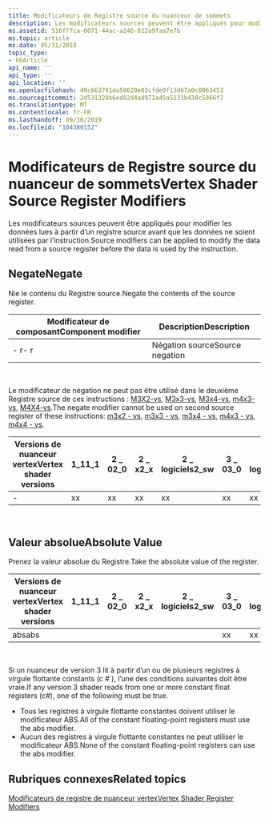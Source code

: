 ```yaml
---
title: Modificateurs de Registre source du nuanceur de sommets
description: Les modificateurs sources peuvent être appliqués pour modifier les données lues à partir d’un registre source avant que les données ne soient utilisées par l’instruction.
ms.assetid: 516ff7ca-0071-44ac-a246-612a9faa7e7b
ms.topic: article
ms.date: 05/31/2018
topic_type:
- kbArticle
api_name: ''
api_type: ''
api_location: ''
ms.openlocfilehash: 49c663741da50620e03cfde9f13d67a0c0063453
ms.sourcegitcommit: 2d531328b6ed82d4ad971a45a5131b430c5866f7
ms.translationtype: MT
ms.contentlocale: fr-FR
ms.lasthandoff: 09/16/2019
ms.locfileid: "104380152"
---
```

# <a name="vertex-shader-source-register-modifiers"></a><span data-ttu-id="82863-103">Modificateurs de Registre source du nuanceur de sommets</span><span class="sxs-lookup"><span data-stu-id="82863-103">Vertex Shader Source Register Modifiers</span></span>

<span data-ttu-id="82863-104">Les modificateurs sources peuvent être appliqués pour modifier les données lues à partir d’un registre source avant que les données ne soient utilisées par l’instruction.</span><span class="sxs-lookup"><span data-stu-id="82863-104">Source modifiers can be applied to modify the data read from a source register before the data is used by the instruction.</span></span>

## <a name="negate"></a><span data-ttu-id="82863-105">Negate</span><span class="sxs-lookup"><span data-stu-id="82863-105">Negate</span></span>

<span data-ttu-id="82863-106">Nie le contenu du Registre source.</span><span class="sxs-lookup"><span data-stu-id="82863-106">Negate the contents of the source register.</span></span>



| <span data-ttu-id="82863-107">Modificateur de composant</span><span class="sxs-lookup"><span data-stu-id="82863-107">Component modifier</span></span> | <span data-ttu-id="82863-108">Description</span><span class="sxs-lookup"><span data-stu-id="82863-108">Description</span></span>     |
|--------------------|-----------------|
| <span data-ttu-id="82863-109">\- r</span><span class="sxs-lookup"><span data-stu-id="82863-109">\- r</span></span>               | <span data-ttu-id="82863-110">Négation source</span><span class="sxs-lookup"><span data-stu-id="82863-110">Source negation</span></span> |



 

<span data-ttu-id="82863-111">Le modificateur de négation ne peut pas être utilisé dans le deuxième Registre source de ces instructions : [M3X2-vs](m3x2---vs.md), [M3x3-vs](m3x3---vs.md), [M3x4-vs](m3x4---vs.md), [m4x3-vs](m4x3---vs.md), [M4X4-vs](m4x4---vs.md).</span><span class="sxs-lookup"><span data-stu-id="82863-111">The negate modifier cannot be used on second source register of these instructions: [m3x2 - vs](m3x2---vs.md), [m3x3 - vs](m3x3---vs.md), [m3x4 - vs](m3x4---vs.md), [m4x3 - vs](m4x3---vs.md), [m4x4 - vs](m4x4---vs.md).</span></span>



| <span data-ttu-id="82863-112">Versions de nuanceur vertex</span><span class="sxs-lookup"><span data-stu-id="82863-112">Vertex shader versions</span></span> | <span data-ttu-id="82863-113">1\_1</span><span class="sxs-lookup"><span data-stu-id="82863-113">1\_1</span></span> | <span data-ttu-id="82863-114">2 \_ 0</span><span class="sxs-lookup"><span data-stu-id="82863-114">2\_0</span></span> | <span data-ttu-id="82863-115">2 \_ x</span><span class="sxs-lookup"><span data-stu-id="82863-115">2\_x</span></span> | <span data-ttu-id="82863-116">2 \_ logiciels</span><span class="sxs-lookup"><span data-stu-id="82863-116">2\_sw</span></span> | <span data-ttu-id="82863-117">3 \_ 0</span><span class="sxs-lookup"><span data-stu-id="82863-117">3\_0</span></span> | <span data-ttu-id="82863-118">3 \_ logiciels</span><span class="sxs-lookup"><span data-stu-id="82863-118">3\_sw</span></span> |
|------------------------|------|------|------|-------|------|-------|
| \-                     | <span data-ttu-id="82863-119">x</span><span class="sxs-lookup"><span data-stu-id="82863-119">x</span></span>    | <span data-ttu-id="82863-120">x</span><span class="sxs-lookup"><span data-stu-id="82863-120">x</span></span>    | <span data-ttu-id="82863-121">x</span><span class="sxs-lookup"><span data-stu-id="82863-121">x</span></span>    | <span data-ttu-id="82863-122">x</span><span class="sxs-lookup"><span data-stu-id="82863-122">x</span></span>     | <span data-ttu-id="82863-123">x</span><span class="sxs-lookup"><span data-stu-id="82863-123">x</span></span>    | <span data-ttu-id="82863-124">x</span><span class="sxs-lookup"><span data-stu-id="82863-124">x</span></span>     |



 

## <a name="absolute-value"></a><span data-ttu-id="82863-125">Valeur absolue</span><span class="sxs-lookup"><span data-stu-id="82863-125">Absolute Value</span></span>

<span data-ttu-id="82863-126">Prenez la valeur absolue du Registre.</span><span class="sxs-lookup"><span data-stu-id="82863-126">Take the absolute value of the register.</span></span>



| <span data-ttu-id="82863-127">Versions de nuanceur vertex</span><span class="sxs-lookup"><span data-stu-id="82863-127">Vertex shader versions</span></span> | <span data-ttu-id="82863-128">1\_1</span><span class="sxs-lookup"><span data-stu-id="82863-128">1\_1</span></span> | <span data-ttu-id="82863-129">2 \_ 0</span><span class="sxs-lookup"><span data-stu-id="82863-129">2\_0</span></span> | <span data-ttu-id="82863-130">2 \_ x</span><span class="sxs-lookup"><span data-stu-id="82863-130">2\_x</span></span> | <span data-ttu-id="82863-131">2 \_ logiciels</span><span class="sxs-lookup"><span data-stu-id="82863-131">2\_sw</span></span> | <span data-ttu-id="82863-132">3 \_ 0</span><span class="sxs-lookup"><span data-stu-id="82863-132">3\_0</span></span> | <span data-ttu-id="82863-133">3 \_ logiciels</span><span class="sxs-lookup"><span data-stu-id="82863-133">3\_sw</span></span> |
|------------------------|------|------|------|-------|------|-------|
| <span data-ttu-id="82863-134">abs</span><span class="sxs-lookup"><span data-stu-id="82863-134">abs</span></span>                    |      |      |      |       | <span data-ttu-id="82863-135">x</span><span class="sxs-lookup"><span data-stu-id="82863-135">x</span></span>    | <span data-ttu-id="82863-136">x</span><span class="sxs-lookup"><span data-stu-id="82863-136">x</span></span>     |



 

<span data-ttu-id="82863-137">Si un nuanceur de version 3 lit à partir d’un ou de plusieurs registres à virgule flottante constants (c \# ), l’une des conditions suivantes doit être vraie.</span><span class="sxs-lookup"><span data-stu-id="82863-137">If any version 3 shader reads from one or more constant float registers (c\#), one of the following must be true.</span></span>

-   <span data-ttu-id="82863-138">Tous les registres à virgule flottante constantes doivent utiliser le modificateur ABS.</span><span class="sxs-lookup"><span data-stu-id="82863-138">All of the constant floating-point registers must use the abs modifier.</span></span>
-   <span data-ttu-id="82863-139">Aucun des registres à virgule flottante constantes ne peut utiliser le modificateur ABS.</span><span class="sxs-lookup"><span data-stu-id="82863-139">None of the constant floating-point registers can use the abs modifier.</span></span>

## <a name="related-topics"></a><span data-ttu-id="82863-140">Rubriques connexes</span><span class="sxs-lookup"><span data-stu-id="82863-140">Related topics</span></span>

<dl> <dt>

[<span data-ttu-id="82863-141">Modificateurs de registre de nuanceur vertex</span><span class="sxs-lookup"><span data-stu-id="82863-141">Vertex Shader Register Modifiers</span></span>](dx9-graphics-reference-asm-vs-registers-modifiers.md)
</dt> </dl>

 

 





